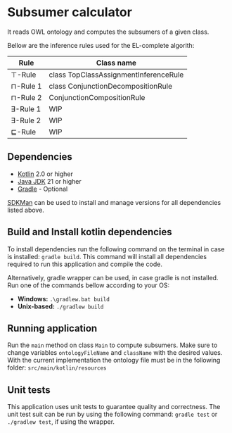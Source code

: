 # Subsumer calculator

It reads OWL ontology and computes the subsumers of a given class.

Bellow are the inference rules used for the EL-complete algorith:

| Rule      | Class name                            |
|-----------|---------------------------------------|
| ⊤-Rule	   | class TopClassAssignmentInferenceRule |
| ⊓-Rule 1	 | class ConjunctionDecompositionRule    |
| ⊓-Rule 2	 | ConjunctionCompositionRule            |
| ∃-Rule 1	 | WIP                                   |
| ∃-Rule 2	 | WIP                                   |
| ⊑-Rule	   | WIP                                   |

## Dependencies

- [Kotlin](https://kotlinlang.org/) 2.0 or higher
- [Java JDK](https://www.oracle.com/java/technologies/downloads/) 21 or higher
- [Gradle](https://gradle.org/) - Optional

[SDKMan](https://sdkman.io/) can be used to install and manage versions for all dependencies listed above.

## Build and Install kotlin dependencies

To install dependencies run the following command on the terminal in case is installed: `gradle build`. This command
will install all dependencies required to run this application and compile the code.

Alternatively, gradle wrapper can be used, in case gradle is not installed. Run one of the commands bellow according to
your OS:

- **Windows:** `.\gradlew.bat build`
- **Unix-based:** `./gradlew build`

## Running application

Run the `main` method on class `Main` to compute subsumers. Make sure to change variables `ontologyFileName`
and `className` with the desired values. With the current implementation the ontology file must be in the following
folder: `src/main/kotlin/resources`

## Unit tests

This application uses unit tests to guarantee quality and correctness. The unit test suit can be run by using the
following command: `gradle test` or `./gradlew test`, if using the wrapper. 